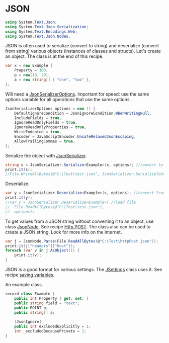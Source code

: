 # JSON

```csharp
using System.Text.Json;
using System.Text.Json.Serialization;
using System.Text.Encodings.Web;
using System.Text.Json.Nodes;
```

JSON is often used to serialize (convert to string) and deserialize (convert from string) various objects (instances of classes and structs). Let's create an object. The class is at the end of this recipe.

```csharp
var x = new Example {
	Property = 100,
	p = new(10, 20),
	a = new string[] { "one", "two" },
};
```

Will need a <a href='https://www.google.com/search?q=System.Text.Json.JsonSerializerOptions+class'>JsonSerializerOptions</a>.
Important for speed: use the same options variable for all operations that use the same options.

```csharp
JsonSerializerOptions options = new () {
	DefaultIgnoreCondition = JsonIgnoreCondition.WhenWritingNull,
	IncludeFields = true,
	IgnoreReadOnlyFields = true,
	IgnoreReadOnlyProperties = true,
	WriteIndented = true,
	Encoder = JavaScriptEncoder.UnsafeRelaxedJsonEscaping,
	AllowTrailingCommas = true,
};
```

Serialize the object with <a href='https://www.google.com/search?q=System.Text.Json.JsonSerializer+class'>JsonSerializer</a>.

```csharp
string s = JsonSerializer.Serialize<Example>(x, options); //convert to JSON string
print.it(s);
//File.WriteAllBytes(@"C:\Test\test.json", JsonSerializer.SerializeToUtf8Bytes<Example>(v, options)); //save in file
```

Deserialize.

```csharp
var y = JsonSerializer.Deserialize<Example>(s, options); //convert from JSON string
print.it(y);
//var y = JsonSerializer.Deserialize<Example>( //load file
//	File.ReadAllBytes(@"C:\Test\test.json"),
//	options);
```

To get values from a JSON string without converting it to an object, use class <a href='https://www.google.com/search?q=System.Text.Json.Nodes.JsonNode+class'>JsonNode</a>. See recipe <a href='Http post web form, JSON.md'>Http POST</a>. The class also can be used to create a JSON string. Look for more info on the internet.

```csharp
var j = JsonNode.Parse(File.ReadAllBytes(@"C:\Test\httpPost.json"));
print.it(j["headers"]["Host"]);
foreach (var v in j.AsObject()) {
	print.it(v);
}
```

JSON is a good format for various settings. The <a href='/api/Au.Types.JSettings.html'>JSettings</a> class uses it. See recipe <a href='Saving variables, settings.md'>saving variables</a>.

An example class.

```csharp
record class Example {
	public int Property { get; set; }
	public string field = "text";
	public POINT p;
	public string[] a;
	
	[JsonIgnore]
	public int excludedExplicitly = 1;
	int _excludedBecausePrivate = 2;
}
```

